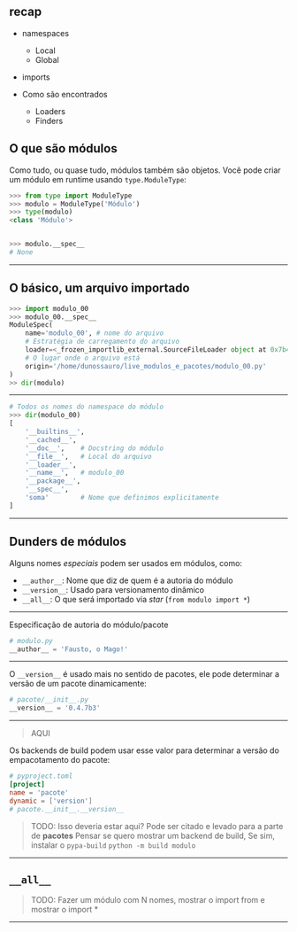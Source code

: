 ## recap

- namespaces
  - Local
  - Global

- imports
 - Como são encontrados
   - Loaders
   - Finders


## O que são módulos

Como tudo, ou quase tudo, módulos também são objetos. Você pode criar um módulo em runtime usando `type.ModuleType`:

```python
>>> from type import ModuleType
>>> modulo = ModuleType('Módulo')
>>> type(modulo)
<class 'Módulo'>


>>> modulo.__spec__
# None
```

---

## O básico, um arquivo importado

```python
>>> import modulo_00
>>> modulo_00.__spec__
ModuleSpec(
    name='modulo_00', # nome do arquivo
	# Estratégia de carregamento do arquivo
	loader=<_frozen_importlib_external.SourceFileLoader object at 0x7b441ca1cd70>, 
	# O lugar onde o arquivo está
	origin='/home/dunossauro/live_modulos_e_pacotes/modulo_00.py'
)
>> dir(modulo)
```

---

```python
# Todos os nomes do namespace do módulo
>>> dir(modulo_00)
[
    '__builtins__',
	'__cached__',
	'__doc__',    # Docstring do módulo
	'__file__',   # Local do arquivo
	'__loader__',
	'__name__',   # modulo_00
	'__package__',
	'__spec__',
	'soma'        # Nome que definimos explicitamente
]
```

---

## Dunders de módulos

Alguns nomes *especiais* podem ser usados em módulos, como:

- `__author__`: Nome que diz de quem é a autoria do módulo
- `__version__`: Usado para versionamento dinâmico
- `__all__`: O que será importado via *star* (`from modulo import *`)

---

Especificação de autoria do módulo/pacote

```python
# modulo.py
__author__ = 'Fausto, o Mago!'
```

---

O `__version__` é usado mais no sentido de pacotes, ele pode determinar a versão de um pacote dinamicamente:

```python
# pacote/__init__.py
__version__ = '0.4.7b3'
```

---

> AQUI

Os backends de build podem usar esse valor para determinar a versão do empacotamento do pacote:

```toml
# pyproject.toml
[project]
name = 'pacote'
dynamic = ['version']
# pacote.__init__.__version__
```

> TODO: Isso deveria estar aqui? Pode ser citado e levado para a parte de **pacotes**
>       Pensar se quero mostrar um backend de build,
>       Se sim, instalar o `pypa-build`
>       `python -m build modulo`

---

## `__all__`


> TODO: Fazer um módulo com N nomes, mostrar o import from e mostrar o import *

---

